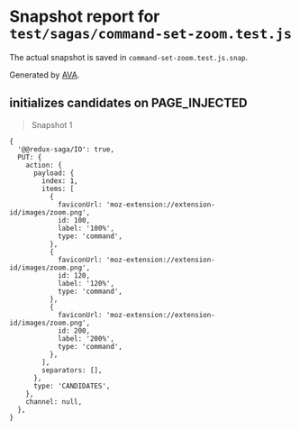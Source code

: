 # Snapshot report for `test/sagas/command-set-zoom.test.js`

The actual snapshot is saved in `command-set-zoom.test.js.snap`.

Generated by [AVA](https://ava.li).

## initializes candidates on PAGE_INJECTED

> Snapshot 1

    {
      '@@redux-saga/IO': true,
      PUT: {
        action: {
          payload: {
            index: 1,
            items: [
              {
                faviconUrl: 'moz-extension://extension-id/images/zoom.png',
                id: 100,
                label: '100%',
                type: 'command',
              },
              {
                faviconUrl: 'moz-extension://extension-id/images/zoom.png',
                id: 120,
                label: '120%',
                type: 'command',
              },
              {
                faviconUrl: 'moz-extension://extension-id/images/zoom.png',
                id: 200,
                label: '200%',
                type: 'command',
              },
            ],
            separators: [],
          },
          type: 'CANDIDATES',
        },
        channel: null,
      },
    }
